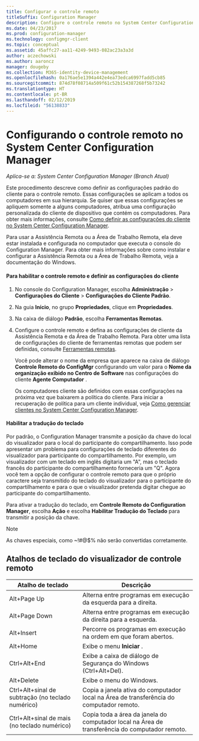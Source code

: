 ```yaml
---
title: Configurar o controle remoto
titleSuffix: Configuration Manager
description: Configure o controle remoto no System Center Configuration Manager.
ms.date: 04/23/2017
ms.prod: configuration-manager
ms.technology: configmgr-client
ms.topic: conceptual
ms.assetid: 45affc27-aa11-4249-9493-082ac23a3a3d
author: aczechowski
ms.author: aaroncz
manager: dougeby
ms.collection: M365-identity-device-management
ms.openlocfilehash: 0a176ae5e1394a442e4ea73edca6997fadd5cb85
ms.sourcegitcommit: 874d78f08714a509f61c52b154387268f5b73242
ms.translationtype: HT
ms.contentlocale: pt-BR
ms.lasthandoff: 02/12/2019
ms.locfileid: "56138833"
---
```

# <a name="configuring-remote-control-in-system-center-configuration-manager"></a>Configurando o controle remoto no System Center Configuration Manager

*Aplica-se a: System Center Configuration Manager (Branch Atual)*

 Este procedimento descreve como definir as configurações padrão do cliente para o controle remoto. Essas configurações se aplicam a todos os computadores em sua hierarquia. Se quiser que essas configurações se apliquem somente a alguns computadores, atribua uma configuração personalizada do cliente de dispositivo que contém os computadores. Para obter mais informações, consulte [Como definir as configurações do cliente no System Center Configuration Manager](../../../../core/clients/deploy/configure-client-settings.md). 

Para usar a Assistência Remota ou a Área de Trabalho Remota, ela deve estar instalada e configurada no computador que executa o console do Configuration Manager. Para obter mais informações sobre como instalar e configurar a Assistência Remota ou a Área de Trabalho Remota, veja a documentação do Windows.  

#### <a name="to-enable-remote-control-and-configure-client-settings"></a>Para habilitar o controle remoto e definir as configurações do cliente  

1. No console do Configuration Manager, escolha **Administração** > **Configurações do Cliente** > **Configurações do Cliente Padrão**.  

2. Na guia **Início**, no grupo **Propriedades**, clique em **Propriedades**.  

3. Na caixa de diálogo **Padrão**, escolha **Ferramentas Remotas**.  

4. Configure o controle remoto e defina as configurações de cliente da Assistência Remota e da Área de Trabalho Remota. Para obter uma lista de configurações do cliente de ferramentas remotas que podem ser definidas, consulte [Ferramentas remotas](../../../../core/clients/deploy/about-client-settings.md#remote-tools).  

   Você pode alterar o nome da empresa que aparece na caixa de diálogo **Controle Remoto do ConfigMgr** configurando um valor para o **Nome da organização exibido no Centro de Software** nas configurações do cliente **Agente Computador** .  

   Os computadores cliente são definidos com essas configurações na próxima vez que baixarem a política do cliente. Para iniciar a recuperação de política para um cliente individual, veja [Como gerenciar clientes no System Center Configuration Manager](../../../../core/clients/manage/manage-clients.md).  

#### <a name="enable-keyboard-translation"></a>Habilitar a tradução do teclado

Por padrão, o Configuration Manager transmite a posição da chave do local do visualizador para o local do participante do compartilhamento. Isso pode apresentar um problema para configurações de teclado diferentes do visualizador para participante do compartilhamento. Por exemplo, um visualizador com um teclado em inglês digitaria um "A", mas o teclado francês do participante do compartilhamento forneceria um "Q". Agora você tem a opção de configurar o controle remoto para que o próprio caractere seja transmitido do teclado do visualizador para o participante do compartilhamento e para o que o visualizador pretenda digitar chegue ao participante do compartilhamento.

Para ativar a tradução do teclado, em **Controle Remoto do Configuration Manager**, escolha **Ação** e escolha **Habilitar Tradução do Teclado** para transmitir a posição da chave.

> [!NOTE]
>
> As chaves especiais, como ~!#@$% não serão convertidas corretamente.


## <a name="keyboard-shortcuts-for-the-remote-control-viewer"></a>Atalhos de teclado do visualizador de controle remoto

|Atalho de teclado|Descrição|  
|-----------------------|-----------------|  
|Alt+Page Up|Alterna entre programas em execução da esquerda para a direita.|  
|Alt+Page Down|Alterna entre programas em execução da direita para a esquerda.|  
|Alt+Insert|Percorre os programas em execução na ordem em que foram abertos.|  
|Alt+Home|Exibe o menu **Iniciar** .|  
|Ctrl+Alt+End|Exibe a caixa de diálogo de Segurança do Windows (Ctrl+Alt+Del).|  
|Alt+Delete|Exibe o menu do Windows.|  
|Ctrl+Alt+sinal de subtração (no teclado numérico)|Copia a janela ativa do computador local na Área de transferência do computador remoto.|  
|Ctrl+Alt+sinal de mais (no teclado numérico)|Copia toda a área da janela do computador local na Área de transferência do computador remoto.|  
